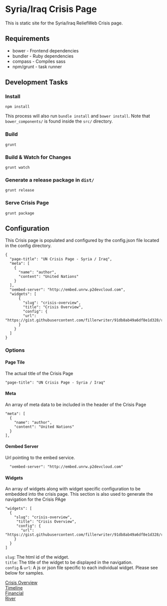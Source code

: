 # Syria/Iraq Crisis Page

This is static site for the Syria/Iraq ReliefWeb Crisis page.

## Requirements

- bower - Frontend dependencies
- bundler - Ruby dependencies
- compass - Compiles sass
- npm/grunt - task runner

## Development Tasks

### Install

    npm install

This process will also run `bundle install` and `bower install`. Note that `bower_components/` is found inside the `src/` directory.

### Build

    grunt

### Build & Watch for Changes

    grunt watch

### Generate a release package in `dist/`

    grunt release

### Serve Crisis Page

    grunt package

## Configuration

This Crisis page is populated and configured by the config.json file located in the config directory.

    {
      "page-title": "UN Crisis Page - Syria / Iraq",
      "meta": [
        {
          "name": "author",
          "content": "United Nations"
        }
      ],
      "oembed-server": "http://embed.unrw.p2devcloud.com",
      "widgets": [
          {
            "slug": "crisis-overview",
            "title": "Crisis Overview",
            "config": {
            "url": "https://gist.githubusercontent.com/fillerwriter/91db8ab49a6df8e1d328/raw/gistfile1.js"
          }
        }
      ]
    }

### Options

#### Page Tile

The actual title of the Crisis Page

    "page-title": "UN Crisis Page - Syria / Iraq"

#### Meta

An array of meta data to be included in the header of the Crisis Page

    "meta": [
      {
        "name": "author",
        "content": "United Nations"
      }
    ],

#### Oembed Server

Url pointing to the embed service.

      "oembed-server": "http://embed.unrw.p2devcloud.com"

#### Widgets

An array of widgets along with widget specific configuration to be embedded into the crisis page. This section is also used to generate the navigation for the Crisis PAge

    "widgets": [
      {
        "slug": "crisis-overview",
         "title": "Crisis Overview",
         "config": {
           "url": "https://gist.githubusercontent.com/fillerwriter/91db8ab49a6df8e1d328/raw/gistfile1.js"
        }
      }
    ]

`slug`: The html id of the widget.  
`title`: The title of the widget to be displayed in the navigation.  
`config` & `url`: A js or json file specific to each individual widget. Please see below for samples.  

[Crisis Overview](https://gist.githubusercontent.com/fillerwriter/91db8ab49a6df8e1d328/raw/gistfile1.js)  
[Timeline](https://gist.githubusercontent.com/fillerwriter/cdd51cfb738db4daca38/raw/gistfile1.json)  
[Financial](https://gist.githubusercontent.com/fillerwriter/b1bfe01310cccf448aea/raw/gistfile1.json)  
[River](https://gist.githubusercontent.com/fillerwriter/32b1f3a9a492cbab8468/raw/river.json)  
